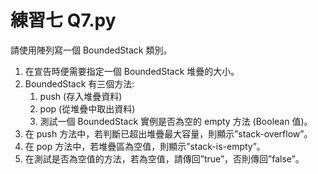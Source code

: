# 練習七 Q7.py
請使用陣列寫一個 BoundedStack 類別。

1. 在宣告時便需要指定一個 BoundedStack 堆疊的大小。
2. BoundedStack 有三個方法:
    1. push (存入堆疊資料)
    2. pop (從堆疊中取出資料)
    3. 測試一個 BoundedStack 實例是否為空的 empty 方法 (Boolean 值)。
3. 在 push 方法中，若判斷已超出堆疊最大容量，則顯示”stack-overflow”。
4. 在 pop 方法中，若堆疊區為空值，則顯示”stack-is-empty”。
5. 在測試是否為空值的方法，若為空值，請傳回”true”，否則傳回”false”。
